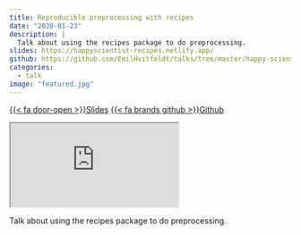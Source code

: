 ```yaml
---
title: Reproducible preprocessing with recipes
date: "2020-01-23"
description: |
  Talk about using the recipes package to do preprocessing.
slides: https://happyscientist-recipes.netlify.app/
github: https://github.com/EmilHvitfeldt/talks/tree/master/happy-scientist_recipes
categories:
  - talk
image: "featured.jpg"
---
```




<a href="https://happyscientist-recipes.netlify.app/" class="listing-slides btn-links">{{< fa door-open >}}Slides<a>
<a href="https://github.com/EmilHvitfeldt/talks/tree/master/happy-scientist_recipes" class="listing-github btn-links">{{< fa brands github >}}Github<a>
      
<iframe class="slide-deck" src="https://happyscientist-recipes.netlify.app/"></iframe>

Talk about using the recipes package to do preprocessing.
